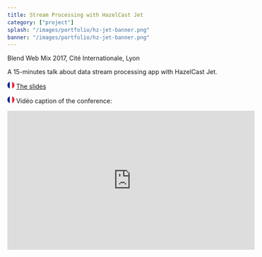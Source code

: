 ```yaml
---
title: Stream Processing with HazelCast Jet
category: ["project"]
splash: "/images/portfolio/hz-jet-banner.png"
banner: "/images/portfolio/hz-jet-banner.png"
---
```


Blend Web Mix 2017, Cité Internationale, Lyon

A 15-minutes talk about data stream processing app with HazelCast Jet.

![French flag](/images/fr-16.png) <i class="fab fa-github"></i> [The slides](http://leneurone.github.io/hz-jet/#1)

![French flag](/images/fr-16.png) Vidéo caption of the conference:
<iframe width="560" height="315" src="https://www.youtube.com/embed/MU2P6qpITM4" frameborder="0" allow="accelerometer; autoplay; encrypted-media; gyroscope; picture-in-picture" allowfullscreen></iframe>